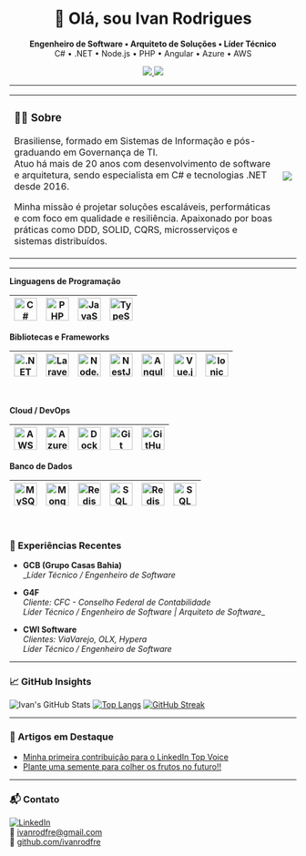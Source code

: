 <h1 align="center">👋 Olá, sou Ivan Rodrigues</h1>
<p align="center">
  <strong>Engenheiro de Software • Arquiteto de Soluções • Líder Técnico</strong><br/>
  C# • .NET • Node.js • PHP • Angular • Azure • AWS 
</p>

<p align="center">
  <a href="https://www.credly.com/badges/0a633a62-ba08-484d-bfa3-2ef3c901a63f" target="_blank">
    <img src="https://img.shields.io/badge/AWS_Cloud_Practitioner-232F3E?style=for-the-badge&logo=amazonaws&logoColor=white"/>
  </a>
  <a href="https://www.credly.com/badges/46cc8aca-8613-4b50-a2a9-f06c897db7d9" target="_blank">
    <img src="https://img.shields.io/badge/Azure_Fundamentals-0078D4?style=for-the-badge&logo=microsoftazure&logoColor=white"/>
  </a>
</p>

---

<table>
<tr>
<td>

### 👨‍💻 Sobre

Brasiliense, formado em Sistemas de Informação e pós-graduando em Governança de TI.  
Atuo há mais de 20 anos com desenvolvimento de software e arquitetura, sendo especialista em C# e tecnologias .NET desde 2016.

Minha missão é projetar soluções escaláveis, performáticas e com foco em qualidade e resiliência. Apaixonado por boas práticas como DDD, SOLID, CQRS, microsserviços e sistemas distribuídos.

</td>
<td>

<img src= "https://avatars.githubusercontent.com/u/13109432?v=4">
</td>
</tr>
</table>

---

**Linguagens de Programação**

<img src="https://cdn.jsdelivr.net/gh/devicons/devicon/icons/csharp/csharp-original.svg" title="C#" width="40"/>|<img src="https://cdn.jsdelivr.net/gh/devicons/devicon/icons/php/php-original.svg" title="PHP" width="40"/>|<img src="https://cdn.jsdelivr.net/gh/devicons/devicon/icons/javascript/javascript-original.svg" title="JavaScript" width="40"/>|<img src="https://cdn.jsdelivr.net/gh/devicons/devicon/icons/typescript/typescript-original.svg" title="TypeScript" width="40"/>
|--|--|--|--|

**Bibliotecas e Frameworks**

<img src="https://cdn.jsdelivr.net/gh/devicons/devicon/icons/dotnetcore/dotnetcore-original.svg" title=".NET Core" width="40"/>|<img src="https://cdn.jsdelivr.net/gh/devicons/devicon/icons/laravel/laravel-original.svg" title="Laravel" width="40"/>|<img src="https://cdn.jsdelivr.net/gh/devicons/devicon/icons/nodejs/nodejs-original.svg" title="Node.js" width="40"/>|<img src="https://cdn.jsdelivr.net/gh/devicons/devicon/icons/nestjs/nestjs-original.svg" title="NestJS" width="40"/>|<img src="https://cdn.jsdelivr.net/gh/devicons/devicon/icons/angularjs/angularjs-original.svg" title="Angular" width="40"/>|<img src="https://cdn.jsdelivr.net/gh/devicons/devicon/icons/vuejs/vuejs-original.svg" title="Vue.js" width="40"/>|<img src="https://cdn.jsdelivr.net/gh/devicons/devicon/icons/ionic/ionic-original.svg" title="Ionic" width="40"/>
|--|--|--|--|--|--|--|
<br>

**Cloud / DevOps**

<img src="https://cdn.jsdelivr.net/gh/devicons/devicon/icons/amazonwebservices/amazonwebservices-original-wordmark.svg" title="AWS" width="40"/>|<img src="https://cdn.jsdelivr.net/gh/devicons/devicon/icons/azure/azure-original.svg" title="Azure" width="40"/>|<img src="https://cdn.jsdelivr.net/gh/devicons/devicon/icons/docker/docker-original.svg" title="Docker" width="40"/>|<img src="https://cdn.jsdelivr.net/gh/devicons/devicon/icons/git/git-original.svg" title="Git" width="40"/>|<img src="https://cdn.jsdelivr.net/gh/devicons/devicon/icons/github/github-original.svg" title="GitHub" width="40"/>
|--|--|--|--|--|

**Banco de Dados**

<img src="https://cdn.jsdelivr.net/gh/devicons/devicon/icons/mysql/mysql-original.svg" title="MySQL" width="40"/>|<img src="https://cdn.jsdelivr.net/gh/devicons/devicon/icons/mongodb/mongodb-original.svg" title="MongoDB" width="40"/>|<img src="https://cdn.jsdelivr.net/gh/devicons/devicon/icons/redis/redis-original.svg" title="Redis" width="40"/>|<img src="https://cdn.jsdelivr.net/gh/devicons/devicon/icons/sqlite/sqlite-original.svg" title="SQL" width="40"/>|<img src="https://cdn.jsdelivr.net/gh/devicons/devicon/icons/redis/redis-original.svg" title="Redis" width="40"/>|<img src="https://cdn.jsdelivr.net/gh/devicons/devicon/icons/sqlite/sqlite-original.svg" title="SQL" width="40"/><br>
|--|--|--|--|--|--|

<br>

### 💼 Experiências Recentes

- **GCB (Grupo Casas Bahia)**  <br>
  __Líder Técnico / Engenheiro de Software_ 

- **G4F** <br>
  _Cliente: CFC - Conselho Federal de Contabilidade_ <br>
  _Líder Técnico / Engenheiro de Software | Arquiteto de Software__

- **CWI Software** <br>
  _Clientes: ViaVarejo, OLX, Hypera_ <br>
  _Líder Técnico / Engenheiro de Software_ <br>

---

### 📈 GitHub Insights

![Ivan's GitHub Stats](https://ivanrodfre.vercel.app/api?username=ivanrodfre&show_icons=true&count_private=true&include_all_commits=true)
[![Top Langs](https://ivanrodfre.vercel.app/api/top-langs/?username=ivanrodfre&layout=compact&count_private=true)](https://github.com/ivanrodfre)
[![GitHub Streak](https://github-readme-streak-stats.herokuapp.com/?user=ivanrodfre&theme=default)](https://github.com/ivanrodfre)

---

### 📝 Artigos em Destaque

- [Minha primeira contribuição para o LinkedIn Top Voice](https://www.linkedin.com/pulse/minha-primeira-contribui%C3%A7%C3%A3o-para-o-linkedin-top-voice-ivan-rodrigues-xwnie/)
- [Plante uma semente para colher os frutos no futuro!!](https://www.linkedin.com/pulse/plante-uma-semente-para-colher-os-frutos-futuro-ivan-rodrigues/)

---

### 📬 Contato

[![LinkedIn](https://img.shields.io/badge/-ivanrodfre-blue?style=flat&logo=linkedin&logoColor=white)](https://linkedin.com/in/ivanrodfre)  
📧 ivanrodfre@gmail.com  
🔗 [github.com/ivanrodfre](https://github.com/ivanrodfre)
